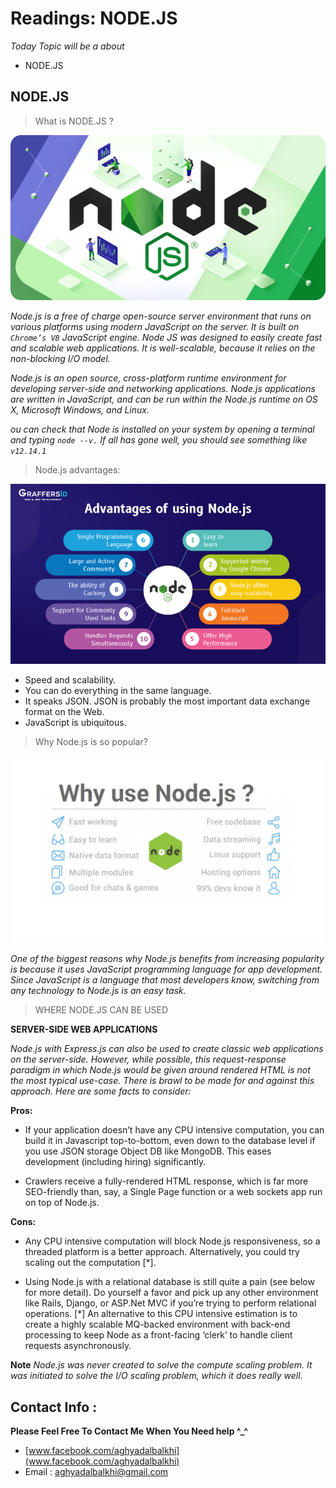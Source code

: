 # Readings: NODE.JS

*Today Topic will be a about*
- NODE.JS

## NODE.JS

> What is NODE.JS ? 

![NODE.JS](images/nodejs-twt.png)

*Node.js is a free of charge open-source server environment that runs on various platforms using modern JavaScript on the server. It is built on `Chrome’s V8` JavaScript engine. Node JS was designed to easily create fast and scalable web applications. It is well-scalable, because it relies on the non-blocking I/O model.*

*Node.js is an open source, cross-platform runtime environment for developing server-side and networking applications. Node.js applications are written in JavaScript, and can be run within the Node.js runtime on OS X, Microsoft Windows, and Linux.* 

*ou can check that Node is installed on your system by opening a terminal and typing `node --v.` If all has gone well, you should see something like `v12.14.1`*

> Node.js advantages:

![NODE.JSadvantages](images/blog-image-4.jpg)

* Speed and scalability.
* You can do everything in the same language.
* It speaks JSON. JSON is probably the most important data exchange format on the Web.
* JavaScript is ubiquitous.


> Why Node.js is so popular?

![NODE.JSWhy](images/Why-use-Node.js.jpg)

*One of the biggest reasons why Node.js benefits from increasing popularity is because it uses JavaScript programming language for app development. Since JavaScript is a language that most developers know, switching from any technology to Node.js is an easy task.*



> WHERE NODE.JS CAN BE USED

**SERVER-SIDE WEB APPLICATIONS**

*Node.js with Express.js can also be used to create classic web applications on the server-side. However, while possible, this request-response paradigm in which Node.js would be given around rendered HTML is not the most typical use-case. There is brawl to be made for and against this approach. Here are some facts to consider:*

**Pros:**

- If your application doesn’t have any CPU intensive computation, you can build it in Javascript top-to-bottom, even down to the database level if you use JSON storage Object DB like MongoDB. This eases development (including hiring) significantly.

- Crawlers receive a fully-rendered HTML response, which is far more SEO-friendly than, say, a Single Page function or a web sockets app run on top of Node.js.


**Cons:**

- Any CPU intensive computation will block Node.js responsiveness, so a threaded platform is a better approach. Alternatively, you could try scaling out the computation [*].

- Using Node.js with a relational database is still quite a pain (see below for more detail). Do yourself a favor and pick up any other environment like Rails, Django, or ASP.Net MVC if you’re trying to perform relational operations. [*] An alternative to this CPU intensive estimation is to create a highly scalable MQ-backed environment with back-end processing to keep Node as a front-facing ‘clerk’ to handle client requests asynchronously.

**Note**
*Node.js was never created to solve the compute scaling problem. It was initiated to solve the I/O scaling problem, which it does really well.*



## Contact Info : 
**Please Feel Free To Contact Me When You Need help ^_^**
* [www.facebook.com/aghyadalbalkhi](www.facebook.com/aghyadalbalkhi)
* Email : aghyadalbalkhi@gmail.com


